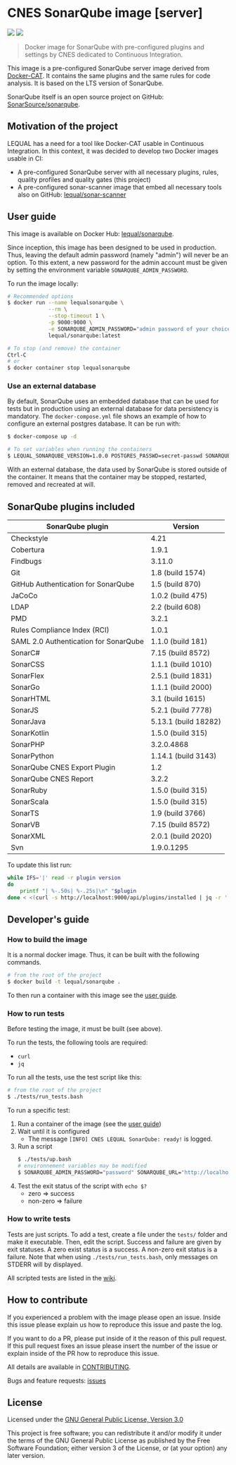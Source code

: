 # CNES SonarQube image \[server\]

![](https://github.com/lequal/sonarqube/workflows/CI/badge.svg?branch=develop)
![](https://github.com/lequal/sonarqube/workflows/CD/badge.svg?branch=develop)

> Docker image for SonarQube with pre-configured plugins and settings by CNES dedicated to Continuous Integration.

This image is a pre-configured SonarQube server image derived from [Docker-CAT](https://github.com/lequal/docker-cat). It contains the same plugins and the same rules for code analysis. It is based on the LTS version of SonarQube.

SonarQube itself is an open source project on GitHub: [SonarSource/sonarqube](https://github.com/SonarSource/sonarqube).

## Motivation of the project

LEQUAL has a need for a tool like Docker-CAT usable in Continuous Integration. In this context, it was decided to develop two Docker images usable in CI:
* A pre-configured SonarQube server with all necessary plugins, rules, quality profiles and quality gates (this project)
* A pre-configured sonar-scanner image that embed all necessary tools also on GitHub: [lequal/sonar-scanner](https://github.com/lequal/sonar-scanner)

## User guide

This image is available on Docker Hub: [lequal/sonarqube](https://hub.docker.com/r/lequal/sonarqube/).

Since inception, this image has been designed to be used in production. Thus, leaving the default admin password (namely "admin") will never be an option. To this extent, a new password for the admin account must be given by setting the environment variable `SONARQUBE_ADMIN_PASSWORD`.

To run the image locally:

```sh
# Recommended options
$ docker run --name lequalsonarqube \
             --rm \
             --stop-timeout 1 \
             -p 9000:9000 \
             -e SONARQUBE_ADMIN_PASSWORD="admin password of your choice" \
             lequal/sonarqube:latest

# To stop (and remove) the container
Ctrl-C
# or
$ docker container stop lequalsonarqube
```

### Use an external database

By default, SonarQube uses an embedded database that can be used for tests but in production using an external database for data persistency is mandatory. The `docker-compose.yml` file shows an example of how to configure an external postgres database. It can be run with:

```sh
$ docker-compose up -d

# To set variables when running the containers
$ LEQUAL_SONARQUBE_VERSION=1.0.0 POSTGRES_PASSWD=secret-passwd SONARQUBE_ADMIN_PASSWORD="a password" docker-compose up -d
```

With an external database, the data used by SonarQube is stored outside of the container. It means that the container may be stopped, restarted, removed and recreated at will.

## SonarQube plugins included

| SonarQube plugin                                  | Version                  | 
|---------------------------------------------------|--------------------------|
| Checkstyle                                        | 4.21                     |
| Cobertura                                         | 1.9.1                    |
| Findbugs                                          | 3.11.0                   |
| Git                                               | 1.8 (build 1574)         |
| GitHub Authentication for SonarQube               | 1.5 (build 870)          |
| JaCoCo                                            | 1.0.2 (build 475)        |
| LDAP                                              | 2.2 (build 608)          |
| PMD                                               | 3.2.1                    |
| Rules Compliance Index (RCI)                      | 1.0.1                    |
| SAML 2.0 Authentication for SonarQube             | 1.1.0 (build 181)        |
| SonarC#                                           | 7.15 (build 8572)        |
| SonarCSS                                          | 1.1.1 (build 1010)       |
| SonarFlex                                         | 2.5.1 (build 1831)       |
| SonarGo                                           | 1.1.1 (build 2000)       |
| SonarHTML                                         | 3.1 (build 1615)         |
| SonarJS                                           | 5.2.1 (build 7778)       |
| SonarJava                                         | 5.13.1 (build 18282)     |
| SonarKotlin                                       | 1.5.0 (build 315)        |
| SonarPHP                                          | 3.2.0.4868               |
| SonarPython                                       | 1.14.1 (build 3143)      |
| SonarQube CNES Export Plugin                      | 1.2                      |
| SonarQube CNES Report                             | 3.2.2                    |
| SonarRuby                                         | 1.5.0 (build 315)        |
| SonarScala                                        | 1.5.0 (build 315)        |
| SonarTS                                           | 1.9 (build 3766)         |
| SonarVB                                           | 7.15 (build 8572)        |
| SonarXML                                          | 2.0.1 (build 2020)       |
| Svn                                               | 1.9.0.1295               |

To update this list run:

```sh
while IFS='|' read -r plugin version
do
    printf "| %-.50s| %-.25s|\n" "$plugin                                                  " "$version                         "
done < <(curl -s http://localhost:9000/api/plugins/installed | jq -r '.plugins[] | "\(.name)|\(.version)"')
```

## Developer's guide

### How to build the image

It is a normal docker image. Thus, it can be built with the following commands.

```sh
# from the root of the project
$ docker build -t lequal/sonarqube .
```

To then run a container with this image see the [user guide](#user-guide).

### How to run tests

Before testing the image, it must be built (see above).

To run the tests, the following tools are required:

* `curl`
* `jq`

To run all the tests, use the test script like this:

```sh
# from the root of the project
$ ./tests/run_tests.bash
```

To run a specific test:
1. Run a container of the image (see the [user guide](#user-guide))
1. Wait until it is configured
    * The message `[INFO] CNES LEQUAL SonarQube: ready!` is logged.
1. Run a script
    ```sh
    $ ./tests/up.bash
    # environnement variables may be modified
    $ SONARQUBE_ADMIN_PASSWORD="password" SONARQUBE_URL="http://localhost:9000" ./tests/up.bash
    ```
1. Test the exit status of the script with `echo $?`
    * zero => success
    * non-zero => failure

### How to write tests

Tests are just scripts. To add a test, create a file under the `tests/` folder and make it executable. Then, edit the script. Success and failure are given by exit statuses. A zero exist status is a success. A non-zero exit status is a failure. Note that when using `./tests/run_tests.bash`, only messages on STDERR will by displayed.

All scripted tests are listed in the [wiki](https://github.com/lequal/sonarqube/wiki#list-of-scripted-integration-tests).

## How to contribute

If you experienced a problem with the image please open an issue. Inside this issue please explain us how to reproduce this issue and paste the log. 

If you want to do a PR, please put inside of it the reason of this pull request. If this pull request fixes an issue please insert the number of the issue or explain inside of the PR how to reproduce this issue.

All details are available in [CONTRIBUTING](https://github.com/lequal/.github/blob/master/CONTRIBUTING.md).

Bugs and feature requests: [issues](https://github.com/lequal/sonarqube/issues)

## License

Licensed under the [GNU General Public License, Version 3.0](https://www.gnu.org/licenses/gpl.txt)

This project is free software; you can redistribute it and/or modify it under the terms of the GNU General Public License as published by the Free Software Foundation; either version 3 of the License, or (at your option) any later version.
